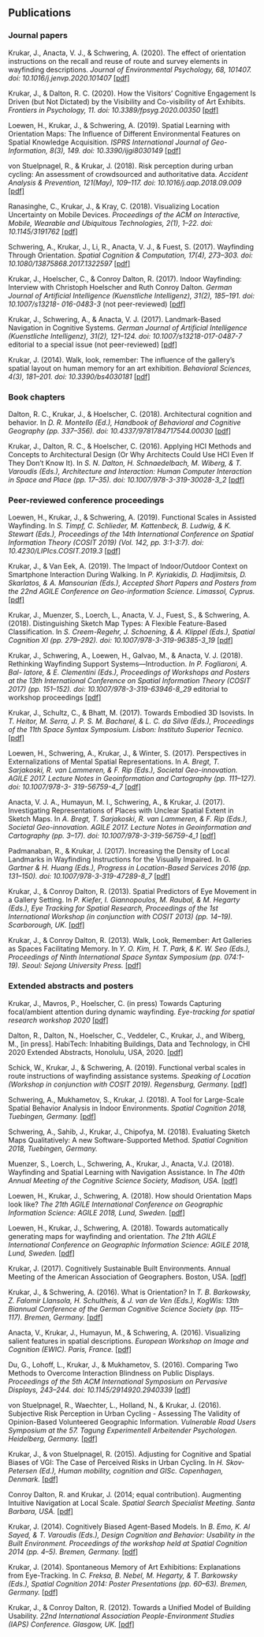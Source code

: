 ## Publications

### Journal papers

Krukar, J., Anacta, V. J., & Schwering, A. (2020). The effect of orientation instructions on the recall and reuse of route and survey elements in wayfinding descriptions. *Journal of Environmental Psychology, 68, 101407. doi: 10.1016/j.jenvp.2020.101407*
[[pdf]](pdfs/Krukar%2C%20Anacta%2C%20Schwering%20-%202020%20-%20The%20effect%20of%20orientation%20instructions%20on%20the%20recall%20and%20reuse%20of%20route%20and%20survey%20elements%20in%20wayfin.pdf)

Krukar, J., & Dalton, R. C. (2020). How the Visitors’ Cognitive Engagement Is Driven (but Not Dictated) by the Visibility and Co-visibility of Art Exhibits. *Frontiers in Psychology, 11. doi: 10.3389/fpsyg.2020.00350*
[[pdf]]()

Loewen, H., Krukar, J., & Schwering, A. (2019). Spatial Learning with Orientation Maps: The Influence of Different Environmental Features on Spatial Knowledge Acquisition. *ISPRS International Journal of Geo-Information, 8(3), 149. doi: 10.3390/ijgi8030149*
[[pdf]](pdfs/Lo%CC%88wen%2C%20Krukar%2C%20Schwering%20-%202019%20-%20Spatial%20Learning%20with%20Orientation%20Maps%20The%20Influence%20of%20Different%20Environmental%20Features%20on%20Spatial%20K.pdf)

von Stuelpnagel, R., & Krukar, J. (2018). Risk perception during urban cycling: An assessment of crowdsourced and authoritative data. *Accident Analysis & Prevention, 121(May), 109–117. doi: 10.1016/j.aap.2018.09.009*
[[pdf]](pdfs/von%20Stu%CC%88lpnagel%2C%20Krukar%20-%202018%20-%20Risk%20perception%20during%20urban%20cycling%20An%20assessment%20of%20crowdsourced%20and%20authoritative%20data.pdf)

Ranasinghe, C., Krukar, J., & Kray, C. (2018). Visualizing Location Uncertainty on Mobile Devices. *Proceedings of the ACM on Interactive, Mobile, Wearable and Ubiquitous Technologies, 2(1), 1–22. doi: 10.1145/3191762*
[[pdf]](pdfs/Ranasinghe%2C%20Krukar%2C%20Kray%20-%202018%20-%20Visualizing%20Location%20Uncertainty%20on%20Mobile%20Devices.pdf)

Schwering, A., Krukar, J., Li, R., Anacta, V. J., & Fuest, S. (2017). Wayfinding Through Orientation. *Spatial Cognition & Computation, 17(4), 273–303. doi: 10.1080/13875868.2017.1322597*
[[pdf]]()

Krukar, J., Hoelscher, C., & Conroy Dalton, R. (2017). Indoor Wayfinding: Interview with Christoph Hoelscher and Ruth Conroy Dalton. *German Journal of Artificial Intelligence (Kuenstliche Intelligenz), 31(2), 185–191. doi: 10.1007/s13218- 016-0483-3*
(not peer-reviewed)
[[pdf]](pdfs/Krukar%2C%20Ho%CC%88lscher%2C%20Conroy%20Dalton%20-%202017%20-%20Indoor%20Wayfinding%20Interview%20with%20Christoph%20Ho%CC%88lscher%20and%20Ruth%20Conroy%20Dalton.pdf)

Krukar, J., Schwering, A., & Anacta, V. J. (2017). Landmark-Based Navigation in Cognitive Systems. *German Journal of Artificial Intelligence (Kuenstliche Intelligenz), 31(2), 121–124. doi: 10.1007/s13218-017-0487-7*
editorial to a special issue (not peer-reviewed)
[[pdf]](pdfs/Krukar%2C%20Schwering%2C%20Anacta%20-%202017%20-%20Landmark-Based%20Navigation%20in%20Cognitive%20Systems.pdf)

Krukar, J. (2014). Walk, look, remember: The influence of the gallery’s spatial layout on human memory for an art exhibition. *Behavioral Sciences, 4(3), 181–201. doi: 10.3390/bs4030181*
[[pdf]](pdfs/Krukar%20-%202014%20-%20Walk%2C%20look%2C%20remember%20The%20influence%20of%20the%20gallery%E2%80%99s%20spatial%20layout%20on%20human%20memory%20for%20an%20art%20exhibition.pdf)

### Book chapters

Dalton, R. C., Krukar, J., & Hoelscher, C. (2018). Architectural cognition and behavior. In *D. R. Montello (Ed.), Handbook of Behavioral and Cognitive Geography (pp. 337–356). doi: 10.4337/9781784717544.00030*
[[pdf]](pdfs/Dalton%2C%20Krukar%2C%20Ho%CC%88lscher%20-%202018%20-%20Architectural%20cognition%20and%20behavior.pdf)

Krukar, J., Dalton, R. C., & Hoelscher, C. (2016). Applying HCI Methods and Concepts to Architectural Design (Or Why Architects Could Use HCI Even If They Don’t Know It). In *S. N. Dalton, H. Schnaedelbach, M. Wiberg, & T. Varoudis (Eds.), Architecture and Interaction: Human Computer Interaction in Space and Place (pp. 17–35). doi: 10.1007/978-3-319-30028-3_2*
[[pdf]](pdfs/Krukar_ConroyDalton_Hoelscher.pdf)

### Peer-reviewed conference proceedings

Loewen, H., Krukar, J., & Schwering, A. (2019). Functional Scales in Assisted Wayfinding. In *S. Timpf, C. Schlieder, M. Kattenbeck, B. Ludwig, & K. Stewart (Eds.), Proceedings of the 14th International Conference on Spatial Information Theory (COSIT 2019) (Vol. 142, pp. 3:1-3:7). doi: 10.4230/LIPIcs.COSIT.2019.3*
[[pdf]](pdfs/Lo%CC%88wen%2C%20Krukar%2C%20Schwering%20-%202019%20-%20Functional%20Scales%20in%20Assisted%20Wayfinding.pdf)

Krukar, J., & Van Eek, A. (2019). The Impact of Indoor/Outdoor Context on Smartphone Interaction During Walking. In *P. Kyriakidis, D. Hadjimitsis, D. Skarlatos, & A. Mansourian (Eds.), Accepted Short Papers and Posters from the 22nd AGILE Conference on Geo-information Science. Limassol, Cyprus.*
[[pdf]]()

Krukar, J., Muenzer, S., Loerch, L., Anacta, V. J., Fuest, S., & Schwering, A. (2018). Distinguishing Sketch Map Types: A Flexible Feature-Based Classification. In *S. Creem-Regehr, J. Schoening, & A. Klippel (Eds.), Spatial Cognition XI (pp. 279–292). doi: 10.1007/978-3-319-96385-3_19*
[[pdf]](pdfs/Krukar%20et%20al.%20-%202018%20-%20Distinguishing%20Sketch%20Map%20Types%20A%20Flexible%20Feature-Based%20Classification.pdf)

Krukar, J., Schwering, A., Loewen, H., Galvao, M., & Anacta, V. J. (2018). Rethinking Wayfinding Support Systems—Introduction. *In P. Fogliaroni, A. Bal- latore, & E. Clementini (Eds.), Proceedings of Workshops and Posters at the 13th International Conference on Spatial Information Theory (COSIT 2017) (pp. 151–152). doi: 10.1007/978-3-319-63946-8_29*
editorial to workshop proceedings
[[pdf]]()

Krukar, J., Schultz, C., & Bhatt, M. (2017). Towards Embodied 3D Isovists. In *T. Heitor, M. Serra, J. P. S. M. Bacharel, & L. C. da Silva (Eds.), Proceedings of the 11th Space Syntax Symposium. Lisbon: Instituto Superior Tecnico.*
[[pdf]](pdfs/Krukar%2C%20Schultz%2C%20Bhatt%20-%202017%20-%20Towards%20Embodied%203D%20Isovists.pdf)

Loewen, H., Schwering, A., Krukar, J., & Winter, S. (2017). Perspectives in Externalizations of Mental Spatial Representations. In *A. Bregt, T. Sarjakoski, R. van Lammeren, & F. Rip (Eds.), Societal Geo-innovation. AGILE 2017. Lecture Notes in Geoinformation and Cartography (pp. 111–127). doi: 10.1007/978-3- 319-56759-4_7*
[[pdf]]()

Anacta, V. J. A., Humayun, M. I., Schwering, A., & Krukar, J. (2017). Investigating Representations of Places with Unclear Spatial Extent in Sketch Maps. In *A. Bregt, T. Sarjakoski, R. van Lammeren, & F. Rip (Eds.), Societal Geo-innovation. AGILE 2017. Lecture Notes in Geoinformation and Cartography (pp. 3–17). doi: 10.1007/978-3-319-56759-4_1*
[[pdf]]()

Padmanaban, R., & Krukar, J. (2017). Increasing the Density of Local Landmarks in Wayfinding Instructions for the Visually Impaired. In *G. Gartner & H. Huang (Eds.), Progress in Location-Based Services 2016 (pp. 131–150). doi: 10.1007/978-3-319-47289-8_7*
[[pdf]](pdfs/Padmanaban%2C%20Krukar%20-%202017%20-%20Increasing%20the%20Density%20of%20Local%20Landmarks%20in%20Wayfinding%20Instructions%20for%20the%20Visually%20Impaired.pdf)

Krukar, J., & Conroy Dalton, R. (2013). Spatial Predictors of Eye Movement in a Gallery Setting. In *P. Kiefer, I. Giannopoulos, M. Raubal, & M. Hegarty (Eds.), Eye Tracking for Spatial Research, Proceedings of the 1st International Workshop (in conjunction with COSIT 2013) (pp. 14–19). Scarborough, UK.*
[[pdf]](pdfs/Krukar%2C%20Conroy%20Dalton%20-%202013%20-%20Spatial%20Predictors%20of%20Eye%20Movement%20in%20a%20Gallery%20Setting.pdf)

Krukar, J., & Conroy Dalton, R. (2013). Walk, Look, Remember: Art Galleries as Spaces Facilitating Memory. In *Y. O. Kim, H. T. Park, & K. W. Seo (Eds.), Proceedings of Ninth International Space Syntax Symposium (pp. 074:1- 19). Seoul: Sejong University Press.*
[[pdf]](pdfs/Krukar%2C%20Conroy%20Dalton%20-%202013%20-%20Walk%2C%20Look%2C%20Remember%20Art%20Galleries%20as%20Spaces%20Facilitating%20Memory.pdf)

### Extended abstracts and posters

Krukar, J., Mavros, P., Hoelscher, C. (in press) Towards Capturing focal/ambient attention during dynamic wayfinding. *Eye-tracking for spatial research workshop 2020*
[[pdf]](pdfs/Krukar%2C%20Mavros%2C%20Hoelscher%20-%202020%20-%20Towards%20capturing%20focal%20ambient%20attention%20during%20dynamic%20wayfinding.pdf)

Dalton, R., Dalton, N., Hoelscher, C., Veddeler, C., Krukar, J., and Wiberg, M., [in press]. HabiTech: Inhabiting Buildings, Data and Technology, in CHI 2020 Extended Abstracts, Honolulu, USA, 2020.
[[pdf]]()

Schick, W., Krukar, J., & Schwering, A. (2019). Functional verbal scales in route instructions of wayfinding assistance systems. *Speaking of Location (Workshop in conjunction with COSIT 2019). Regensburg, Germany.*
[[pdf]]()

Schwering, A., Mukhametov, S., Krukar, J. (2018). A Tool for Large-Scale Spatial Behavior Analysis in Indoor Environments. *Spatial Cognition 2018, Tuebingen, Germany.*
[[pdf]]()

Schwering, A., Sahib, J., Krukar, J., Chipofya, M. (2018). Evaluating Sketch Maps Qualitatively: A new Software-Supported Method. *Spatial Cognition 2018, Tuebingen, Germany.*

Muenzer, S., Loerch, L., Schwering, A., Krukar, J., Anacta, V.J. (2018). Wayfinding and Spatial Learning with Navigation Assistance. In *The 40th Annual Meeting of the Cognitive Science Society, Madison, USA.*
[[pdf]]()

Loewen, H., Krukar, J., Schwering, A. (2018). How should Orientation Maps look like? *The 21th AGILE International Conference on Geographic Information Science: AGILE 2018, Lund, Sweden.*
[[pdf]]()

Loewen, H., Krukar, J., Schwering, A. (2018). Towards automatically generating maps for wayfinding and orientation. *The 21th AGILE International Conference on Geographic Information Science: AGILE 2018, Lund, Sweden.*
[[pdf]]()

Krukar, J. (2017). Cognitively Sustainable Built Environments. Annual Meeting of the American Association of Geographers. Boston, USA.
[[pdf]]()

Krukar, J., & Schwering, A. (2016). What is Orientation? In *T. B. Barkowsky, Z. Falomir Llansola, H. Schultheis, & J. van de Ven (Eds.), KogWis: 13th Biannual Conference of the German Cognitive Science Society (pp. 115–117). Bremen, Germany.*
[[pdf]]()

Anacta, V., Krukar, J., Humayun, M., & Schwering, A. (2016). Visualizing salient features in spatial descriptions. *European Workshop on Image and Cognition (EWIC). Paris, France.*
[[pdf]]()

Du, G., Lohoff, L., Krukar, J., & Mukhametov, S. (2016). Comparing Two Methods to Overcome Interaction Blindness on Public Displays. *Proceedings of the 5th ACM International Symposium on Pervasive Displays, 243–244. doi: 10.1145/2914920.2940339*
[[pdf]]()

von Stuelpnagel, R., Waechter, L., Holland, N., & Krukar, J. (2016). Subjective Risk Perception in Urban Cycling - Assessing The Validity of Opinion-Based Volunteered Geographic Information. *Vulnerable Road Users Symposium at the 57. Tagung Experimentell Arbeitender Psychologen. Heidelberg, Germany.*
[[pdf]]()

Krukar, J., & von Stuelpnagel, R. (2015). Adjusting for Cognitive and Spatial Biases of VGI: The Case of Perceived Risks in Urban Cycling. In *H. Skov-Petersen (Ed.), Human mobility, cognition and GISc. Copenhagen, Denmark.*
[[pdf]]()

Conroy Dalton, R. and Krukar, J. (2014; equal contribution). Augmenting Intuitive Navigation at Local Scale. *Spatial Search Specialist Meeting. Santa Barbara, USA.*
[[pdf]]()

Krukar, J. (2014). Cognitively Biased Agent-Based Models. In *B. Emo, K. Al Sayed, & T. Varoudis (Eds.), Design Cognition and Behavior: Usability in the Built Environment. Proceedings of the workshop held at Spatial Cognition 2014 (pp. 4–5). Bremen, Germany.*
[[pdf]](pdfs/Krukar%20-%202014%20-%20Cognitively%20Biased%20Agent-Based%20Models.pdf)

Krukar, J. (2014). Spontaneous Memory of Art Exhibitions: Explanations from Eye-Tracking. In *C. Freksa, B. Nebel, M. Hegarty, & T. Barkowsky (Eds.), Spatial Cognition 2014: Poster Presentations (pp. 60–63). Bremen, Germany.*
[[pdf]](pdfs/Krukar%20-%202014%20-%20Spontaneous%20Memory%20of%20Art%20Exhibitions%20Explanations%20from%20Eye-Tracking.pdf)

Krukar, J., & Conroy Dalton, R. (2012). Towards a Unified Model of Building Usability. *22nd International Association People-Environment Studies (IAPS) Conference. Glasgow, UK.*
[[pdf]]()
